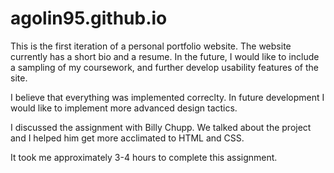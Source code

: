 # agolin95.github.io

This is the first iteration of a personal portfolio website. The website
currently has a short bio and a resume. In the future, I would like to 
include a sampling of my coursework, and further develop usability
features of the site.

I believe that everything was implemented correclty. In future
development I would like to implement more advanced design tactics.

I discussed the assignment with Billy Chupp. We talked about the project
and I helped him get more acclimated to HTML and CSS.

It took me approximately 3-4 hours to complete this assignment.
